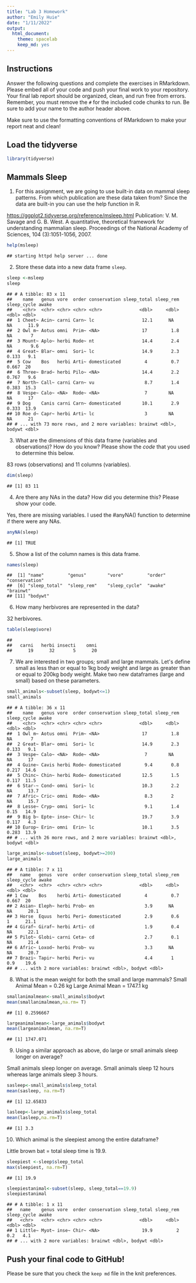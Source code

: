 ```yaml
---
title: "Lab 3 Homework"
author: "Emily Huie"
date: "1/11/2022"
output:
  html_document: 
    theme: spacelab
    keep_md: yes
---
```


## Instructions
Answer the following questions and complete the exercises in RMarkdown. Please embed all of your code and push your final work to your repository. Your final lab report should be organized, clean, and run free from errors. Remember, you must remove the `#` for the included code chunks to run. Be sure to add your name to the author header above.  

Make sure to use the formatting conventions of RMarkdown to make your report neat and clean!  

## Load the tidyverse

```r
library(tidyverse)
```

## Mammals Sleep
1. For this assignment, we are going to use built-in data on mammal sleep patterns. From which publication are these data taken from? Since the data are built-in you can use the help function in R.

https://ggplot2.tidyverse.org/reference/msleep.html
Publication: V. M. Savage and G. B. West. A quantitative, theoretical framework for understanding mammalian sleep. Proceedings of the National Academy of Sciences, 104 (3):1051-1056, 2007.


```r
help(msleep)
```

```
## starting httpd help server ... done
```

2. Store these data into a new data frame `sleep`.

```r
sleep <-msleep
sleep
```

```
## # A tibble: 83 x 11
##    name   genus vore  order conservation sleep_total sleep_rem sleep_cycle awake
##    <chr>  <chr> <chr> <chr> <chr>              <dbl>     <dbl>       <dbl> <dbl>
##  1 Cheet~ Acin~ carni Carn~ lc                  12.1      NA        NA      11.9
##  2 Owl m~ Aotus omni  Prim~ <NA>                17         1.8      NA       7  
##  3 Mount~ Aplo~ herbi Rode~ nt                  14.4       2.4      NA       9.6
##  4 Great~ Blar~ omni  Sori~ lc                  14.9       2.3       0.133   9.1
##  5 Cow    Bos   herbi Arti~ domesticated         4         0.7       0.667  20  
##  6 Three~ Brad~ herbi Pilo~ <NA>                14.4       2.2       0.767   9.6
##  7 North~ Call~ carni Carn~ vu                   8.7       1.4       0.383  15.3
##  8 Vespe~ Calo~ <NA>  Rode~ <NA>                 7        NA        NA      17  
##  9 Dog    Canis carni Carn~ domesticated        10.1       2.9       0.333  13.9
## 10 Roe d~ Capr~ herbi Arti~ lc                   3        NA        NA      21  
## # ... with 73 more rows, and 2 more variables: brainwt <dbl>, bodywt <dbl>
```

3. What are the dimensions of this data frame (variables and observations)? How do you know? Please show the *code* that you used to determine this below.

83 rows (observations) and 11 columns (variables).

```r
dim(sleep)
```

```
## [1] 83 11
```

4. Are there any NAs in the data? How did you determine this? Please show your code.  

Yes, there are missing variables. I used the #anyNA() function to determine if there were any NAs. 

```r
anyNA(sleep)
```

```
## [1] TRUE
```

5. Show a list of the column names is this data frame.

```r
names(sleep)
```

```
##  [1] "name"         "genus"        "vore"         "order"        "conservation"
##  [6] "sleep_total"  "sleep_rem"    "sleep_cycle"  "awake"        "brainwt"     
## [11] "bodywt"
```

6. How many herbivores are represented in the data? 

32 herbivores.


```r
table(sleep$vore)
```

```
## 
##   carni   herbi insecti    omni 
##      19      32       5      20
```

7. We are interested in two groups; small and large mammals. Let's define small as less than or equal to 1kg body weight and large as greater than or equal to 200kg body weight. Make two new dataframes (large and small) based on these parameters.

```r
small_animals<-subset(sleep, bodywt<=1)
small_animals
```

```
## # A tibble: 36 x 11
##    name   genus vore  order conservation sleep_total sleep_rem sleep_cycle awake
##    <chr>  <chr> <chr> <chr> <chr>              <dbl>     <dbl>       <dbl> <dbl>
##  1 Owl m~ Aotus omni  Prim~ <NA>                17         1.8      NA       7  
##  2 Great~ Blar~ omni  Sori~ lc                  14.9       2.3       0.133   9.1
##  3 Vespe~ Calo~ <NA>  Rode~ <NA>                 7        NA        NA      17  
##  4 Guine~ Cavis herbi Rode~ domesticated         9.4       0.8       0.217  14.6
##  5 Chinc~ Chin~ herbi Rode~ domesticated        12.5       1.5       0.117  11.5
##  6 Star-~ Cond~ omni  Sori~ lc                  10.3       2.2      NA      13.7
##  7 Afric~ Cric~ omni  Rode~ <NA>                 8.3       2        NA      15.7
##  8 Lesse~ Cryp~ omni  Sori~ lc                   9.1       1.4       0.15   14.9
##  9 Big b~ Epte~ inse~ Chir~ lc                  19.7       3.9       0.117   4.3
## 10 Europ~ Erin~ omni  Erin~ lc                  10.1       3.5       0.283  13.9
## # ... with 26 more rows, and 2 more variables: brainwt <dbl>, bodywt <dbl>
```

```r
large_animals<-subset(sleep, bodywt>=200)
large_animals
```

```
## # A tibble: 7 x 11
##   name   genus  vore  order conservation sleep_total sleep_rem sleep_cycle awake
##   <chr>  <chr>  <chr> <chr> <chr>              <dbl>     <dbl>       <dbl> <dbl>
## 1 Cow    Bos    herbi Arti~ domesticated         4         0.7       0.667  20  
## 2 Asian~ Eleph~ herbi Prob~ en                   3.9      NA        NA      20.1
## 3 Horse  Equus  herbi Peri~ domesticated         2.9       0.6       1      21.1
## 4 Giraf~ Giraf~ herbi Arti~ cd                   1.9       0.4      NA      22.1
## 5 Pilot~ Globi~ carni Ceta~ cd                   2.7       0.1      NA      21.4
## 6 Afric~ Loxod~ herbi Prob~ vu                   3.3      NA        NA      20.7
## 7 Brazi~ Tapir~ herbi Peri~ vu                   4.4       1         0.9    19.6
## # ... with 2 more variables: brainwt <dbl>, bodywt <dbl>
```

8. What is the mean weight for both the small and large mammals?
Small Animal Mean = 0.26 kg
Large Animal Mean = 1747.1 kg

```r
smallanimalmean<-small_animals$bodywt
mean(smallanimalmean,na.rm= T)
```

```
## [1] 0.2596667
```


```r
largeanimalmean<-large_animals$bodywt
mean(largeanimalmean, na.rm=T)
```

```
## [1] 1747.071
```

9. Using a similar approach as above, do large or small animals sleep longer on average? 

Small animals sleep longer on average. Small animals sleep 12 hours whereas large animals sleep 3 hours. 


```r
sasleep<-small_animals$sleep_total
mean(sasleep, na.rm=T)
```

```
## [1] 12.65833
```


```r
lasleep<-large_animals$sleep_total
mean(lasleep,na.rm=T)
```

```
## [1] 3.3
```

10. Which animal is the sleepiest among the entire dataframe?

Little brown bat = total sleep time is 19.9.

```r
sleepiest <-sleep$sleep_total
max(sleepiest, na.rm=T)
```

```
## [1] 19.9
```


```r
sleepiestanimal<-subset(sleep, sleep_total==19.9)
sleepiestanimal
```

```
## # A tibble: 1 x 11
##   name    genus vore  order conservation sleep_total sleep_rem sleep_cycle awake
##   <chr>   <chr> <chr> <chr> <chr>              <dbl>     <dbl>       <dbl> <dbl>
## 1 Little~ Myot~ inse~ Chir~ <NA>                19.9         2         0.2   4.1
## # ... with 2 more variables: brainwt <dbl>, bodywt <dbl>
```

## Push your final code to GitHub!
Please be sure that you check the `keep md` file in the knit preferences.   
